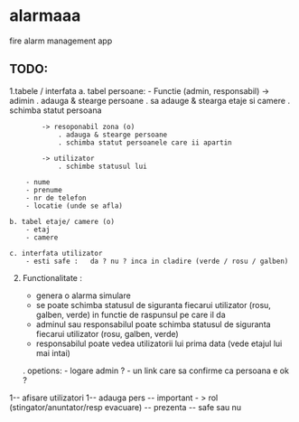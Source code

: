 # alarmaaa
fire alarm management app


## TODO: 

1.tabele / interfata
    a. tabel persoane:
        - Functie (admin, responsabil)
            -> adimin 
                . adauga & stearge persoane
                . sa adauge & stearga etaje si camere 
                . schimba statut persoana

            -> resoponabil zona (o)
                . adauga & stearge persoane
                . schimba statut persoanele care ii apartin
 
            -> utilizator
                . schimbe statusul lui
        
        - nume
        - prenume
        - nr de telefon
        - locatie (unde se afla)
        
    b. tabel etaje/ camere (o)
        - etaj
        - camere

    c. interfata utilizator 
        - esti safe :   da ? nu ? inca in cladire (verde / rosu / galben)

2. Functionalitate :
    - genera o alarma simulare 
    - se poate schimba statusul de siguranta  fiecarui utilizator (rosu, galben, verde) in functie de raspunsul pe care il da
    - adminul sau responsabilul poate schimba statusul de siguranta fiecarui utilizator (rosu, galben, verde) 
    - responsabilul poate vedea utilizatorii lui prima data (vede etajul lui mai intai)

   . opetions:
        - logare admin ?
        - un link care sa confirme ca persoana e ok ?

1-- afisare utilizatori
1-- adauga pers -- important - > rol (stingator/anuntator/resp evacuare)
-- prezenta 
-- safe sau nu
 
